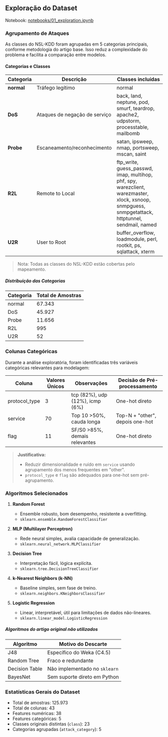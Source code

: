 
## Exploração do Dataset

Notebook: [notebooks/01_exploration.ipynb](../notebooks/01_exploration.ipynb)


### Agrupamento de Ataques

As classes do NSL-KDD foram agrupadas em 5 categorias principais, conforme metodologia do artigo base. Isso reduz a complexidade do problema e facilita a comparação entre modelos.

#### Categorias e Classes

| Categoria | Descrição | Classes incluídas |
|-----------|-----------|------------------|
| **normal** | Tráfego legítimo | normal |
| **DoS**    | Ataques de negação de serviço | back, land, neptune, pod, smurf, teardrop, apache2, udpstorm, processtable, mailbomb |
| **Probe**  | Escaneamento/reconhecimento | satan, ipsweep, nmap, portsweep, mscan, saint |
| **R2L**    | Remote to Local | ftp_write, guess_passwd, imap, multihop, phf, spy, warezclient, warezmaster, xlock, xsnoop, snmpguess, snmpgetattack, httptunnel, sendmail, named |
| **U2R**    | User to Root | buffer_overflow, loadmodule, perl, rootkit, ps, sqlattack, xterm |

> Nota: Todas as classes do NSL-KDD estão cobertas pelo mapeamento.

##### Distribuição das Categorias

| Categoria | Total de Amostras |
|-----------|-------------------|
| normal    | 67.343            |
| DoS       | 45.927            |
| Probe     | 11.656            |
| R2L       | 995               |
| U2R       | 52                |


### Colunas Categóricas

Durante a análise exploratória, foram identificadas três variáveis categóricas relevantes para modelagem:

| Coluna         | Valores Únicos | Observações                                         | Decisão de Pré-processamento        |
|----------------|----------------|-----------------------------------------------------|-------------------------------------|
| protocol_type  | 3              | tcp (82%), udp (12%), icmp (6%)                     | One-hot direto                      |
| service        | 70             | Top 10 >50%, cauda longa                            | Top-N + "other", depois one-hot     |
| flag           | 11             | SF/S0 >85%, demais relevantes                       | One-hot direto                      |

> **Justificativa:**  
> - Reduzir dimensionalidade e ruído em `service` usando agrupamento dos menos frequentes em "other".
> - `protocol_type` e `flag` são adequados para one-hot sem pré-agrupamento.


### Algoritmos Selecionados

1. **Random Forest**  
   - Ensemble robusto, bom desempenho, resistente a overfitting.  
   - `sklearn.ensemble.RandomForestClassifier`

2. **MLP (Multilayer Perceptron)**  
   - Rede neural simples, avalia capacidade de generalização.  
   - `sklearn.neural_network.MLPClassifier`

3. **Decision Tree**  
   - Interpretação fácil, lógica explícita.  
   - `sklearn.tree.DecisionTreeClassifier`

4. **k-Nearest Neighbors (k-NN)**  
   - Baseline simples, sem fase de treino.  
   - `sklearn.neighbors.KNeighborsClassifier`

5. **Logistic Regression**  
   - Linear, interpretável, útil para limitações de dados não-lineares.  
   - `sklearn.linear_model.LogisticRegression`

##### Algoritmos do artigo original não utilizados

| Algoritmo       | Motivo do Descarte                         |
|-----------------|--------------------------------------------|
| J48             | Específico do Weka (C4.5)                  |
| Random Tree     | Fraco e redundante                         |
| Decision Table  | Não implementado no `sklearn`              |
| BayesNet        | Sem suporte direto em Python               |


### Estatísticas Gerais do Dataset

- Total de amostras: 125.973
- Total de colunas: 43
- Features numéricas: 38
- Features categóricas: 5
- Classes originais distintas (`class`): 23
- Categorias agrupadas (`attack_category`): 5
